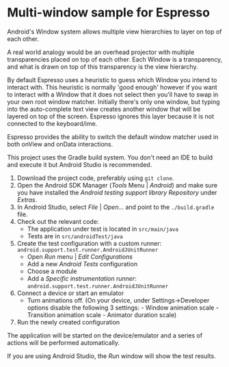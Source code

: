 # Multi-window sample for Espresso

Android's Window system allows multiple view hierarchies to layer on top of each other.

A real world analogy would be an overhead projector with multiple transparencies placed
on top of each other. Each Window is a transparency, and what is drawn on top of this
transparency is the view hierarchy.

By default Espresso uses a heuristic to guess which Window you intend to interact with.
This heuristic is normally 'good enough' however if you want to interact with a Window
that it does not select then you'll have to swap in your own root window matcher.
Initially there's only one window, but typing into the auto-complete text view creates another
window that will be layered on top of the screen. Espresso ignores this layer because it is
not connected to the keyboard/ime.

Espresso provides the ability to switch the default window matcher used in both onView and onData
interactions.

This project uses the Gradle build system. You don't need an IDE to build and execute it but Android Studio is recommended.

1. Download the project code, preferably using `git clone`.
1. Open the Android SDK Manager (*Tools* Menu | *Android*) and make sure you have installed the *Android testing support library Repository* under *Extras*.
1. In Android Studio, select *File* | *Open...* and point to the `./build.gradle` file.
1. Check out the relevant code:
    * The application under test is located in `src/main/java`
    * Tests are in `src/androidTest/java`
1. Create the test configuration with a custom runner: `android.support.test.runner.AndroidJUnitRunner`
    * Open *Run* menu | *Edit Configurations*
    * Add a new *Android Tests* configuration
    * Choose a module
    * Add a *Specific instrumentation runner*: `android.support.test.runner.AndroidJUnitRunner`
1. Connect a device or start an emulator
    * Turn animations off.
    (On your device, under Settings->Developer options disable the following 3 settings: - Window animation scale - Transition animation scale - Animator duration scale)
1. Run the newly created configuration

The application will be started on the device/emulator and a series of actions will be performed automatically.

If you are using Android Studio, the *Run* window will show the test results.
